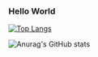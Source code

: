### Hello World

[![Top Langs](https://github-readme-stats.vercel.app/api/top-langs/?username=cookieukw&layout=compact&theme=dark)](https://github.com/anuraghazra/github-readme-stats)

![Anurag's GitHub stats](https://github-readme-stats.vercel.app/api?username=cookieukw&show_icons=true&stars,commits,prs,issues,contribs&theme=tokyonight)

